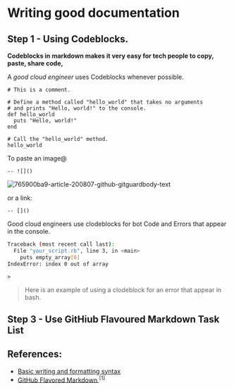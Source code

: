 # Writing good documentation

## Step 1 - Using Codeblocks.

**Codeblocks in markdown makes it very easy for tech people to copy, paste, share code,**

A _good cloud engineer_ uses Codeblocks whenever possible.

```
# This is a comment.

# Define a method called "hello_world" that takes no arguments
# and prints "Hello, world!" to the console.
def hello_world
  puts "Hello, world!"
end

# Call the "hello_world" method.
hello_world
```

To paste an image@
```
-- ![]()
```
![765900ba9-article-200807-github-gitguardbody-text](https://github.com/kuterek21/github-docs-example/assets/71039245/365b3630-4d2c-488a-a656-7ceaffc0b532)

or a link:
```
-- []()
```

Good cloud engineers use clodeblocks for bot Code and Errors that appear in the console.
``` bash
Traceback (most recent call last):
  File "your_script.rb", line 3, in <main>
    puts empty_array[0]
IndexError: index 0 out of array
```
```
>
```
> Here is an example of using a clodeblock for an error that appear in bash.

## Step 3 - Use GitHiub Flavoured Markdown Task List

##

## References:
- [Basic writing and formatting syntax](https://docs.github.com/en/get-started/writing-on-github/getting-started-with-writing-and-formatting-on-github/basic-writing-and-formatting-syntax)
- [GitHub Flavored Markdown ](https://github.github.com/gfm/) <sup>[1]</sup>

  
